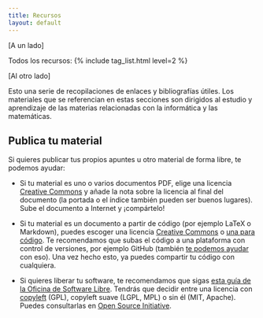 ```yaml
---
title: Recursos
layout: default
---
```


[A un lado]

Todos los recursos:
{% include tag_list.html level=2 %}


<!--
Todos los apuntes:
{% include tag_list.html prefix="apuntes" level=2 %}

Apuntes (1 nivel de etiquetas):
{% include tag_list.html prefix="apuntes" %}

apuntes/matemáticas:
{% include tag_list.html prefix="apuntes/matemáticas" %}
-->

[Al otro lado]

Esto una serie de recopilaciones de
enlaces y bibliografías útiles. Los materiales que se referencian en estas secciones
son dirigidos al estudio y aprendizaje de las materias relacionadas con la informática y las matemáticas.

<!--## Añadir recursos

¡Añadir un recurso es muy sencillo! Simplemente encuentra la categoría en la que encaja
mejor, haz clic en el enlace *Editar* de la parte superior derecha y utiliza una
de las siguientes plantillas según sea una referencia o un enlace:

~~~markdown
**Título** - Autor - *Descripción*

[Título - Autor o web](http://enlace.example.com/) - *Descripción*
~~~

Asegúrate de que el recurso es fiable, relevante y no está infringiendo el copyright
(preferiblemente enlaza a material con licencia libre). Para una explicación más detallada del
procedimiento, consulta la [guía de recursos]({{ site.baseurl }}/guide/).
-->

## Publica tu material

Si quieres publicar tus propios apuntes u otro material de forma libre, te podemos
ayudar:

* Si tu material es uno o varios documentos PDF, elige una licencia [Creative Commons](https://creativecommons.org/choose/)
  y añade la nota sobre la licencia al final del documento (la portada o el índice también
  pueden ser buenos lugares). Sube el documento a Internet y ¡compártelo!

* Si tu material es un documento a partir de código (por ejemplo LaTeX o Markdown),
  puedes escoger una licencia [Creative Commons](https://creativecommons.org/choose/)
  o [una para código](http://opensource.org/licenses/). Te recomendamos que subas
  el código a una plataforma con control de versiones, por ejemplo GitHub (también
  [te podemos ayudar](https://libreim.github.io/blog/2014/02/23/manualgit/) con eso).
  Una vez hecho esto, ya puedes compartir tu código con cualquiera.

* Si quieres liberar tu software, te recomendamos que sigas
  [esta guía de la Oficina de Software Libre](http://osl.ugr.es/2013/08/02/como-liberar-software/).
  Tendrás que decidir entre una licencia con [copyleft](http://opensource.org/faq#copyleft) (GPL), copyleft suave (LGPL,
  MPL) o sin él (MIT, Apache). Puedes consultarlas en [Open Source Initiative](http://opensource.org/licenses/).
